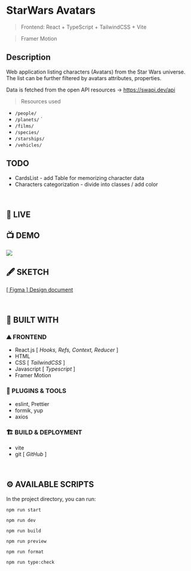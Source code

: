 # StarWars Avatars
> Frontend: React + TypeScript + TailwindCSS + Vite 

> Framer Motion

## Description

Web application listing characters (Avatars) from the Star Wars universe. The list can be further filtered by avatars attributes, properties.

Data is fetched from the open API resources -> https://swapi.dev/api

> Resources used

- `/people/`
- `/planets/` `
- `/films/` 
- `/species/` 
- `/starships/` 
- `/vehicles/` 

## TODO

- CardsList - add Table for memorizing character data
- Characters categorization - divide into classes / add color

<br />

## 🚀 LIVE

## 📺 DEMO

![](https://github.com/Philight/star-wars-v2/blob/main/preview/preview.gif)

## 🖋️ SKETCH

<a href="https://www.figma.com/file/CZf4JPNPrF71eeVxjmtoO2/%5B-project-%5D-Star-Wars-Avatars?type=design&node-id=658%3A2&mode=design&t=ZhnNif2iOOlWgGnQ-1" target="_blank">[ Figma ] Design document</a>

<br />

## 🧰 BUILT WITH

### ⛰️ FRONTEND

- React.js [ *Hooks, Refs, Context, Reducer* ]
- HTML
- CSS [ *TailwindCSS* ]
- Javascript [ *Typescript* ]
- Framer Motion

### 💠 PLUGINS & TOOLS

- eslint, Prettier
- formik, yup
- axios

### 🏗️ BUILD & DEPLOYMENT

- vite
- git [ *GitHub* ]

<br />

## ⚙️ AVAILABLE SCRIPTS

In the project directory, you can run:

```
npm run start
```

```
npm run dev
```

```
npm run build
```

```
npm run preview
```

```
npm run format
```

```
npm run type:check
```
